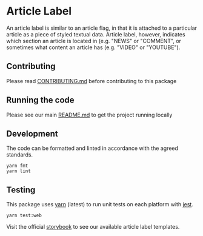 # Article Label

An article label is similar to an article flag, in that it is attached to a
particular article as a piece of styled textual data. Article label, however,
indicates which section an article is located in (e.g. "NEWS" or "COMMENT", or
sometimes what content an article has (e.g. "VIDEO" or "YOUTUBE").

## Contributing

Please read [CONTRIBUTING.md](./CONTRIBUTING.md) before contributing to this
package

## Running the code

Please see our main [README.md](../README.md) to get the project running locally

## Development

The code can be formatted and linted in accordance with the agreed standards.

```
yarn fmt
yarn lint
```

## Testing

This package uses [yarn](https://yarnpkg.com) (latest) to run unit tests on each
platform with [jest](https://facebook.github.io/jest/).

```
yarn test:web
```

Visit the official
[storybook](http://components.thetimes.co.uk/?knob-Size%20of%20ad%20placeholder%3A=default&knob-Section=%23333333&selectedKind=Primitives%2FArticle%20Label&selectedStory=Article%20Label&full=0&addons=1&stories=1&panelRight=0&addonPanel=storybooks%2Fstorybook-addon-knobs)
to see our available article label templates.
